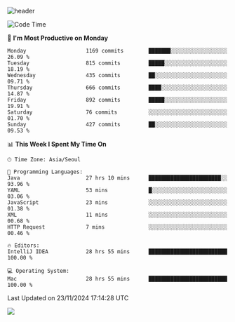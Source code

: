 ![header](https://capsule-render.vercel.app/api?type=Egg&color=timeAuto&height=300&section=header&text=PoPo&fontSize=90&animation=fadeIn)

  <!--START_SECTION:waka-->
![Code Time](http://img.shields.io/badge/Code%20Time-2%2C162%20hrs-blue)

📅 **I'm Most Productive on Monday** 

```text
Monday                   1169 commits        ███████░░░░░░░░░░░░░░░░░░   26.09 % 
Tuesday                  815 commits         █████░░░░░░░░░░░░░░░░░░░░   18.19 % 
Wednesday                435 commits         ██░░░░░░░░░░░░░░░░░░░░░░░   09.71 % 
Thursday                 666 commits         ████░░░░░░░░░░░░░░░░░░░░░   14.87 % 
Friday                   892 commits         █████░░░░░░░░░░░░░░░░░░░░   19.91 % 
Saturday                 76 commits          ░░░░░░░░░░░░░░░░░░░░░░░░░   01.70 % 
Sunday                   427 commits         ██░░░░░░░░░░░░░░░░░░░░░░░   09.53 % 
```


📊 **This Week I Spent My Time On** 

```text
🕑︎ Time Zone: Asia/Seoul

💬 Programming Languages: 
Java                     27 hrs 10 mins      ███████████████████████░░   93.96 % 
YAML                     53 mins             █░░░░░░░░░░░░░░░░░░░░░░░░   03.06 % 
JavaScript               23 mins             ░░░░░░░░░░░░░░░░░░░░░░░░░   01.38 % 
XML                      11 mins             ░░░░░░░░░░░░░░░░░░░░░░░░░   00.68 % 
HTTP Request             7 mins              ░░░░░░░░░░░░░░░░░░░░░░░░░   00.46 % 

🔥 Editors: 
IntelliJ IDEA            28 hrs 55 mins      █████████████████████████   100.00 % 

💻 Operating System: 
Mac                      28 hrs 55 mins      █████████████████████████   100.00 % 
```


 Last Updated on 23/11/2024 17:14:28 UTC
<!--END_SECTION:waka-->



<img src="https://capsule-render.vercel.app/api?type=Egg&color=timeAuto&height=300&section=footer&text=PoPo&fontSize=90&animation=fadeIn&reversal=true" />
